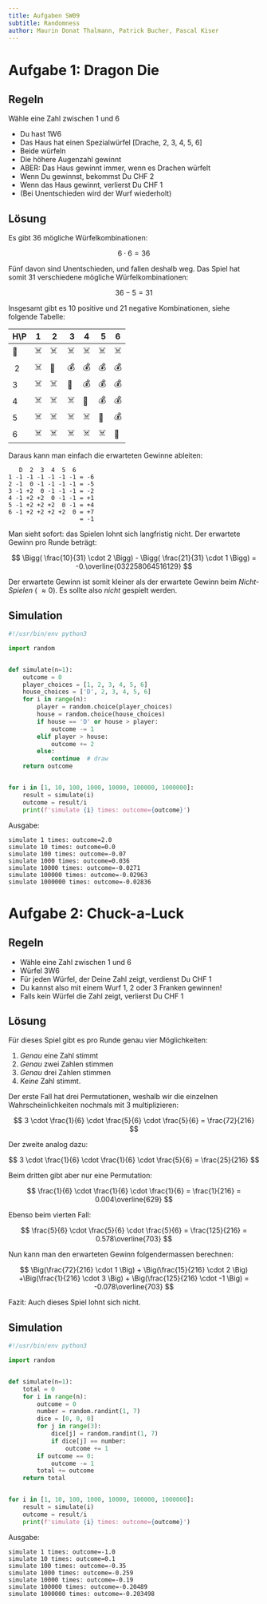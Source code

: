 ```yaml
---
title: Aufgaben SW09
subtitle: Randomness
author: Maurin Donat Thalmann, Patrick Bucher, Pascal Kiser
---
```


# Aufgabe 1: Dragon Die

## Regeln

Wähle eine Zahl zwischen 1 und 6

- Du hast 1W6
- Das Haus hat einen Spezialwürfel [Drache, 2, 3, 4, 5, 6]
- Beide würfeln
- Die höhere Augenzahl gewinnt
- ABER: Das Haus gewinnt immer, wenn es Drachen würfelt
- Wenn Du gewinnst, bekommst Du CHF 2
- Wenn das Haus gewinnt, verlierst Du CHF 1
- (Bei Unentschieden wird der Wurf wiederholt)

## Lösung

Es gibt 36 mögliche Würfelkombinationen:

$$ 6 \cdot 6 = 36$$

Fünf davon sind Unentschieden, und fallen deshalb weg. Das Spiel hat somit 31 verschiedene mögliche Würfelkombinationen:

$$ 36 - 5 = 31 $$

Insgesamt gibt es $10$ positive und $21$ negative Kombinationen, siehe folgende Tabelle:

| H\\P | 1   |  2  |  3  | 4   |  5  | 6   |
| ---- | --- | --- | --- | --- | --- | --- |
| 🐲   | ☠️  | ☠️  | ☠️  | ☠️  | ☠️  | ☠️  |
|  2   | ☠️  | 🔂  | 💰  | 💰  | 💰  | 💰  |
| 3    | ☠️  | ☠️  | 🔂  | 💰  | 💰  | 💰  |
| 4    | ☠️  | ☠️  | ☠️  | 🔂  | 💰  | 💰  |
| 5    | ☠️  | ☠️  | ☠️  | ☠️  | 🔂  | 💰  |
| 6    | ☠️  | ☠️  | ☠️  | ☠️  | ☠️  | 🔂  |

Daraus kann man einfach die erwarteten Gewinne ableiten:

```
   D  2  3  4  5  6
1 -1 -1 -1 -1 -1 -1 = -6
2 -1  0 -1 -1 -1 -1 = -5
3 -1 +2  0 -1 -1 -1 = -2
4 -1 +2 +2  0 -1 -1 = +1
5 -1 +2 +2 +2  0 -1 = +4
6 -1 +2 +2 +2 +2  0 = +7
                    = -1
```

Man sieht sofort: das Spielen lohnt sich langfristig nicht.
Der erwartete Gewinn pro Runde beträgt:

$$ \Bigg( \frac{10}{31} \cdot  2 \Bigg) - \Bigg( \frac{21}{31} \cdot  1 \Bigg)  = -0.\overline{032258064516129} $$

Der erwartete Gewinn ist somit kleiner als der erwartete Gewinn beim _Nicht-Spielen_ ( $\approx 0$). Es sollte also _nicht_ gespielt werden.

## Simulation

```python
#!/usr/bin/env python3

import random


def simulate(n=1):
    outcome = 0
    player_choices = [1, 2, 3, 4, 5, 6]
    house_choices = ['D', 2, 3, 4, 5, 6]
    for i in range(n):
        player = random.choice(player_choices)
        house = random.choice(house_choices)
        if house == 'D' or house > player:
            outcome -= 1
        elif player > house:
            outcome += 2
        else:
            continue  # draw
    return outcome


for i in [1, 10, 100, 1000, 10000, 100000, 1000000]:
    result = simulate(i)
    outcome = result/i
    print(f'simulate {i} times: outcome={outcome}')
```

Ausgabe:

```
simulate 1 times: outcome=2.0
simulate 10 times: outcome=0.0
simulate 100 times: outcome=-0.07
simulate 1000 times: outcome=0.036
simulate 10000 times: outcome=-0.0271
simulate 100000 times: outcome=-0.02963
simulate 1000000 times: outcome=-0.02836
```

# Aufgabe 2: Chuck-a-Luck

## Regeln

- Wähle eine Zahl zwischen 1 und 6
- Würfel 3W6
- Für jeden Würfel, der Deine Zahl zeigt, verdienst Du CHF 1
- Du kannst also mit einem Wurf 1, 2 oder 3 Franken gewinnen!
- Falls kein Würfel die Zahl zeigt, verlierst Du CHF 1

## Lösung

Für dieses Spiel gibt es pro Runde genau vier Möglichkeiten:

1. _Genau_ eine Zahl stimmt
2. _Genau_ zwei Zahlen stimmen
3. _Genau_ drei Zahlen stimmen
4. _Keine_ Zahl stimmt.

Der erste Fall hat drei Permutationen, weshalb wir die einzelnen Wahrscheinlichkeiten nochmals mit 3 multiplizieren:

$$
3 \cdot \frac{1}{6} \cdot \frac{5}{6} \cdot \frac{5}{6} = \frac{72}{216}
$$

Der zweite analog dazu:

$$
3 \cdot \frac{1}{6} \cdot \frac{1}{6} \cdot \frac{5}{6}  = \frac{25}{216}
$$

Beim dritten gibt aber nur eine Permutation:

$$
\frac{1}{6} \cdot \frac{1}{6} \cdot \frac{1}{6}  = \frac{1}{216} = 0.004\overline{629}
$$

Ebenso beim vierten Fall:

$$
\frac{5}{6} \cdot \frac{5}{6} \cdot \frac{5}{6}  = \frac{125}{216} = 0.578\overline{703}
$$

Nun kann man den erwarteten Gewinn folgendermassen berechnen:

$$
\Big(\frac{72}{216} \cdot 1 \Big) + \Big(\frac{15}{216} \cdot 2 \Big) +\Big(\frac{1}{216} \cdot 3 \Big) + \Big(\frac{125}{216} \cdot -1 \Big) =  -0.078\overline{703}
$$

Fazit: Auch dieses Spiel lohnt sich nicht.

## Simulation

```python
#!/usr/bin/env python3

import random


def simulate(n=1):
    total = 0
    for i in range(n):
        outcome = 0
        number = random.randint(1, 7)
        dice = [0, 0, 0]
        for j in range(3):
            dice[j] = random.randint(1, 7)
            if dice[j] == number:
                outcome += 1
        if outcome == 0:
            outcome -= 1
        total += outcome
    return total


for i in [1, 10, 100, 1000, 10000, 100000, 1000000]:
    result = simulate(i)
    outcome = result/i
    print(f'simulate {i} times: outcome={outcome}')
```

Ausgabe:

```
simulate 1 times: outcome=-1.0
simulate 10 times: outcome=0.1
simulate 100 times: outcome=-0.35
simulate 1000 times: outcome=-0.259
simulate 10000 times: outcome=-0.19
simulate 100000 times: outcome=-0.20489
simulate 1000000 times: outcome=-0.203498
```
